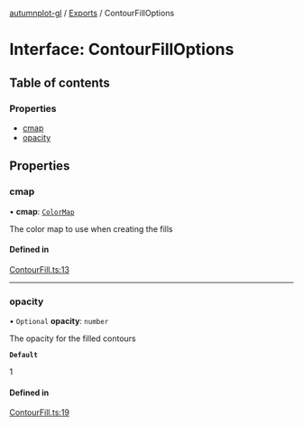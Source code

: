 [autumnplot-gl](../README.md) / [Exports](../modules.md) / ContourFillOptions

# Interface: ContourFillOptions

## Table of contents

### Properties

- [cmap](ContourFillOptions.md#cmap)
- [opacity](ContourFillOptions.md#opacity)

## Properties

### cmap

• **cmap**: [`ColorMap`](../classes/ColorMap.md)

The color map to use when creating the fills

#### Defined in

[ContourFill.ts:13](https://github.com/tsupinie/autumnplot-gl/blob/eec924e/src/ContourFill.ts#L13)

___

### opacity

• `Optional` **opacity**: `number`

The opacity for the filled contours

**`Default`**

1

#### Defined in

[ContourFill.ts:19](https://github.com/tsupinie/autumnplot-gl/blob/eec924e/src/ContourFill.ts#L19)
